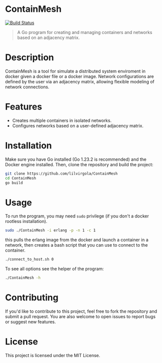 # ContainMesh
[![Build Status](https://travis-ci.org/joemccann/dillinger.svg?branch=master)](https://travis-ci.org/joemccann/dillinger)

> A Go program for creating and managing containers and networks based on an adjacency matrix.

# Description

ContainMesh is a tool for simulate a distributed system enviroment in docker given a docker file or a docker image. Network configurations are defined by the user via an adjacency matrix, allowing flexible modeling of network connections.
# Features

- Creates multiple containers in isolated networks.
- Configures networks based on a user-defined adjacency matrix.

# Installation

Make sure you have Go installed (Go 1.23.2 is recommended) and the Docker engine installed. Then, clone the repository and build the project:

```bash
git clone https://github.com/lilvirgola/ContainMesh
cd ContainMesh
go build
```
# Usage

To run the program, you may need `sudo` privilege (if you don't a docker rootless installation).
 ```bash
 sudo ./ContainMesh -i erlang -p -n 1 -c 1    
 ```
 this pulls the erlang image from the docker and launch a container in a network, then creates a bash script that you can use to connect to the container.
 ```bash
 ./connect_to_host.sh 0
 ```
 To see all options see the helper of the program:
 ```bash
 ./ContainMesh -h
 ```
 
# Contributing

If you'd like to contribute to this project, feel free to fork the repository and submit a pull request. You are also welcome to open issues to report bugs or suggest new features.

# License

This project is licensed under the MIT License.
